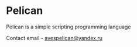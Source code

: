 # Pelican

Pelican is a simple scripting programming language

Сontact email - avespelican@yandex.ru
